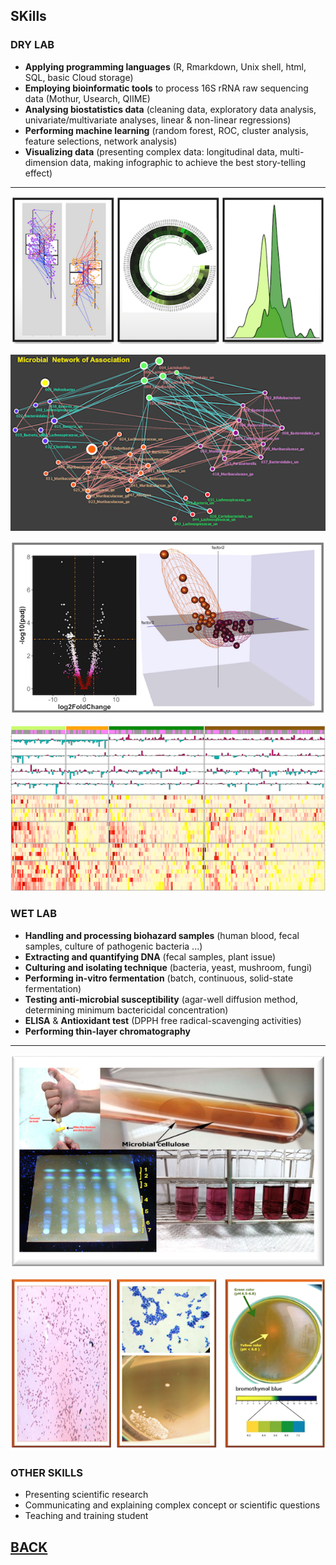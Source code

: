 

## SKills
### DRY LAB



 - **Applying programming languages** (R, Rmarkdown, Unix shell, html, SQL, basic Cloud storage) 
 - **Employing bioinformatic tools** to process 16S rRNA raw sequencing data (Mothur, Usearch, QIIME)
 - **Analysing biostatistics data** (cleaning data, exploratory data analysis, univariate/multivariate analyses, linear & non-linear regressions)
 - **Performing machine learning** (random forest, ROC, cluster analysis, feature selections, network analysis)
 - **Visualizing data** (presenting complex data: longitudinal data, multi-dimension data, making infographic to achieve the best story-telling effect) 
 
 ---
 
 [<img src="images/4hinh.png?raw=true"/>](/Skills)
 
 [<img src="images/Net4.png?raw=true"/>](/Skills)
 
 [<img src="images/Dry1.png?raw=true"/>](/Skills)
 
 [<img src="images/map1.png?raw=true"/>](/Skills)
 
### WET LAB
  

- **Handling and processing biohazard samples** (human blood, fecal samples,  culture of pathogenic bacteria ...)
- **Extracting and quantifying DNA** (fecal samples, plant issue)
- **Culturing and isolating technique** (bacteria, yeast, mushroom, fungi) 
- **Performing in-vitro fermentation** (batch, continuous, solid-state fermentation)
- **Testing anti-microbial susceptibility** (agar-well diffusion method, determining minimum bactericidal concentration)
- **ELISA** & **Antioxidant test** (DPPH free radical-scavenging activities) 
- **Performing thin-layer chromatography** 

---
 
 [<img src="images/wet1.png?raw=true"/>](/Skills)
 
 [<img src="images/wet2.png?raw=true"/>](/Skills)

### OTHER SKILLS

- Presenting scientific research 
- Communicating and explaining complex concept or scientific questions
- Teaching and training student 



## [BACK](https://biokhoi.github.io/)





